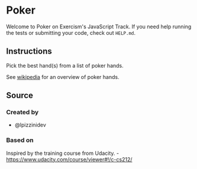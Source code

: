 # Poker

Welcome to Poker on Exercism's JavaScript Track.
If you need help running the tests or submitting your code, check out `HELP.md`.

## Instructions

Pick the best hand(s) from a list of poker hands.

See [wikipedia](https://en.wikipedia.org/wiki/List_of_poker_hands) for an
overview of poker hands.

## Source

### Created by

- @lpizzinidev

### Based on

Inspired by the training course from Udacity. - https://www.udacity.com/course/viewer#!/c-cs212/